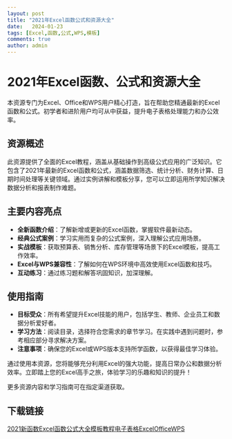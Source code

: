 ```yaml
---
layout: post
title: "2021年Excel函数公式和资源大全"
date:   2024-01-23
tags: [Excel,函数,公式,WPS,模板]
comments: true
author: admin
---
```

# 2021年Excel函数、公式和资源大全

本资源专门为Excel、Office和WPS用户精心打造，旨在帮助您精通最新的Excel函数和公式。初学者和进阶用户均可从中获益，提升电子表格处理能力和办公效率。

## 资源概述

此资源提供了全面的Excel教程，涵盖从基础操作到高级公式应用的广泛知识。它包含了2021年最新的Excel函数和公式，涵盖数据筛选、统计分析、财务计算、日期时间处理等关键领域。通过实例讲解和模板分享，您可以立即运用所学知识解决数据分析和报表制作难题。

## 主要内容亮点

- **全新函数介绍**：了解新增或更新的Excel函数，掌握软件最新动态。
- **经典公式案例**：学习实用而复杂的公式案例，深入理解公式应用场景。
- **实战模板**：获取预算表、销售分析、库存管理等场景下的Excel模板，提高工作效率。
- **Excel与WPS兼容性**：了解如何在WPS环境中高效使用Excel函数和技巧。
- **互动练习**：通过练习题和解答巩固知识，加深理解。

## 使用指南

- **目标受众**：所有希望提升Excel技能的用户，包括学生、教师、企业员工和数据分析爱好者。
- **学习方法**：阅读目录，选择符合您需求的章节学习。在实践中遇到问题时，参考相应部分寻求解决方案。
- **注意事项**：确保您的Excel或WPS版本支持所学函数，以获得最佳学习体验。

通过使用本资源，您将能够充分利用Excel的强大功能，提高日常办公和数据分析效率。立即踏上您的Excel高手之旅，体验学习的乐趣和知识的提升！

更多资源内容和学习指南可在指定渠道获取。

## 下载链接

[2021新函数Excel函数公式大全模板教程电子表格ExcelOfficeWPS](https://pan.quark.cn/s/92ebd92f7ede)